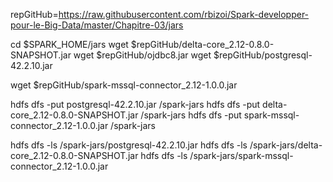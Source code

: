 repGitHub=https://raw.githubusercontent.com/rbizoi/Spark-developper-pour-le-Big-Data/master/Chapitre-03/jars

cd $SPARK_HOME/jars
wget $repGitHub/delta-core_2.12-0.8.0-SNAPSHOT.jar
wget $repGitHub/ojdbc8.jar
wget $repGitHub/postgresql-42.2.10.jar

wget $repGitHub/spark-mssql-connector_2.12-1.0.0.jar


hdfs dfs -put postgresql-42.2.10.jar /spark-jars
hdfs dfs -put delta-core_2.12-0.8.0-SNAPSHOT.jar /spark-jars
hdfs dfs -put spark-mssql-connector_2.12-1.0.0.jar /spark-jars

hdfs dfs -ls /spark-jars/postgresql-42.2.10.jar
hdfs dfs -ls /spark-jars/delta-core_2.12-0.8.0-SNAPSHOT.jar
hdfs dfs -ls /spark-jars/spark-mssql-connector_2.12-1.0.0.jar
